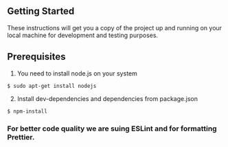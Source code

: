 ## Getting Started

These instructions will get you a copy of the project up and running on your local machine for development and testing purposes.

## Prerequisites

1. You need to install node.js on your system

```
$ sudo apt-get install nodejs
```

2. Install dev-dependencies and dependencies from package.json

```
$ npm-install
```

### For better code quality we are suing ESLint and for formatting Prettier.
